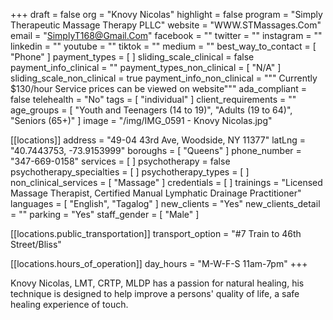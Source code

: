 +++
draft = false
org = "Knovy Nicolas"
highlight = false
program = "Simply Therapeutic Massage Therapy PLLC"
website = "WWW.STMassages.Com"
email = "SimplyT168@Gmail.Com"
facebook = ""
twitter = ""
instagram = ""
linkedin = ""
youtube = ""
tiktok = ""
medium = ""
best_way_to_contact = [ "Phone" ]
payment_types = [ ]
sliding_scale_clinical = false
payment_info_clinical = ""
payment_types_non_clinical = [ "N/A" ]
sliding_scale_non_clinical = true
payment_info_non_clinical = """
Currently $130/hour
Service prices can be viewed on website"""
ada_compliant = false
telehealth = "No"
tags = [ "individual" ]
client_requirements = ""
age_groups = [
  "Youth and Teenagers (14 to 19)",
  "Adults (19 to 64)",
  "Seniors (65+)"
]
image = "/img/IMG_0591 - Knovy Nicolas.jpg"

[[locations]]
address = "49-04 43rd Ave, Woodside, NY 11377"
latLng = "40.7443753, -73.9153999"
boroughs = [ "Queens" ]
phone_number = "347-669-0158"
services = [ ]
psychotherapy = false
psychotherapy_specialties = [ ]
psychotherapy_types = [ ]
non_clinical_services = [ "Massage" ]
credentials = [ ]
trainings = "Licensed Massage Therapist, Certified Manual Lymphatic Drainage Practitioner"
languages = [ "English", "Tagalog" ]
new_clients = "Yes"
new_clients_detail = ""
parking = "Yes"
staff_gender = [ "Male" ]

  [[locations.public_transportation]]
  transport_option = "#7 Train to 46th Street/Bliss"

  [[locations.hours_of_operation]]
  day_hours = "M-W-F-S 11am-7pm"
+++


Knovy Nicolas, LMT, CRTP, MLDP has a passion for natural healing, his technique is designed to help improve a persons' quality of life, a safe healing experience of touch.

